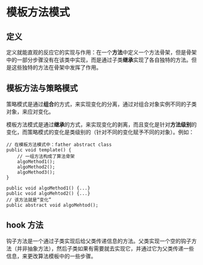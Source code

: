 模板方法模式
===========
## 定义
定义就能直观的反应它的实现与作用：在一个**方法**中定义一个方法骨架，但是骨架中的一部分步骤没有在该类中实现，而是通过子类**继承**实现了各自独特的方法。但是这些独特的方法在骨架中发挥了作用。

## 模板方法与策略模式
策略模式是通过**组合**的方式，来实现变化的分离，通过对组合对象实例不同的子类对象，来应对变化。

模板方法模式是通过**继承**的方式，来实现变化的剥离，而且变化是针对**方法级别**的变化，而策略模式的变化是类级别的（针对不同的变化赋予不同的对象）。例如：

```
// 在模板方法模式中：father abstract class
public void template() {
    // 一组方法构成了算法骨架
    algoMethod1();
    algoMethod2();
    algoMethod3();
}

public void algoMethod1() {...}
public void algoMehtod2() {...}
// 该方法就是“变化”
public abstract void algoMehtod();
```

## hook 方法
钩子方法是一个通过子类实现后给父类传递信息的方法。父类实现一个空的钩子方法（并非抽象方法），然后子类如果有需要就去实现它，并通过它为父类传递一些信息，来更改算法模板中的一些步骤。